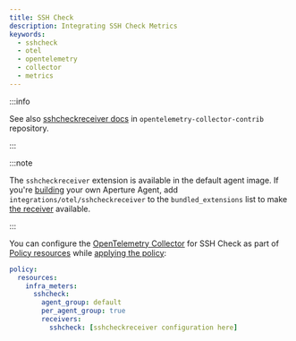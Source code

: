 ```yaml
---
title: SSH Check
description: Integrating SSH Check Metrics
keywords:
  - sshcheck
  - otel
  - opentelemetry
  - collector
  - metrics
---
```


:::info

See also [sshcheckreceiver docs][receiver] in `opentelemetry-collector-contrib`
repository.

:::

:::note

The `sshcheckreceiver` extension is available in the default agent image. If
you're [building][build] your own Aperture Agent, add
`integrations/otel/sshcheckreceiver` to the `bundled_extensions` list to make
[the receiver][receiver] available.

:::

You can configure the [OpenTelemetry Collector][opentelemetry-collector] for SSH
Check as part of [Policy resources][policy-resources] while [applying the
policy][applying-policy]:

```yaml
policy:
  resources:
    infra_meters:
      sshcheck:
        agent_group: default
        per_agent_group: true
        receivers:
          sshcheck: [sshcheckreceiver configuration here]
```

[build]: /reference/aperturectl/build/agent/agent.md
[receiver]:
  https://github.com/open-telemetry/opentelemetry-collector-contrib/tree/main/receiver/sshcheckreceiver
[opentelemetry-collector]: /reference/configuration/spec.md#telemetry-collector
[applying-policy]: /use-cases/use-cases.md
[policy-resources]: /reference/configuration/spec.md#resources
